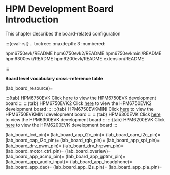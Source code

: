 # HPM Development Board Introduction

This chapter describes the board-related configuration

:::{eval-rst}
.. toctree::
   :maxdepth: 3
   :numbered:

   hpm6750evk/README
   hpm6750evk2/README
   hpm6750evkmini/README
   hpm6300evk/README
   hpm6200evk/README
   extension/README

:::

**Board level vocabulary cross-reference table**

(lab_board_resource)=

:::{tab} HPM6750EVK
Click [here](lab_hpm6750_evk_board) to view the HPM6750EVK development board
:::
:::{tab} HPM6750EVK2
Click [here](lab_hpm6750_evk2_board) to view the HPM6750EVK2 development board
:::
:::{tab} HPM6750EVKMINI
Click [here](lab_hpm6750_evkmini_board) to view the HPM6750EVKMINI development board
:::
:::{tab} HPM6300EVK
Click [here](lab_hpm6300_evk_board) to view the HPM6300EVK development board
:::
:::{tab} HPM6200EVK
Click [here](lab_hpm6200_evk_board) to view the HPM6200EVK development board
:::

(lab_board_lcd_pin)=
(lab_board_app_i2c_pin)=
(lab_board_cam_i2c_pin)=
(lab_board_cap_i2c_pin)=
(lab_board_rgb_pin)=
(lab_board_app_spi_pin)=
(lab_board_drv_pwm_pin)=
(lab_board_drv_hrpwm_pin)=
(lab_board_motor_ctrl_pin)=
(lab_board_overiew)=
(lab_board_app_acmp_pin)=
(lab_board_app_gptmr_pin)=
(lab_board_app_audio_input)=
(lab_board_app_headphone)=
(lab_board_app_dao)=
(lab_board_app_i2s_pin)=
(lab_board_app_pla_pin)=